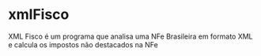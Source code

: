 # xmlFisco
XML Fisco é um programa que analisa uma NFe Brasileira em formato XML e calcula os impostos não destacados na NFe
